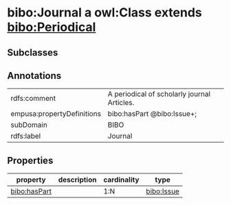 # bibo:Journal a owl:Class extends [bibo:Periodical](/ontology/bibo/Periodical)

## Subclasses

## Annotations

|||
|-----|-----|
|rdfs:comment|A periodical of scholarly journal Articles.|
|empusa:propertyDefinitions|bibo:hasPart @bibo:Issue+;|
|subDomain|BIBO|
|rdfs:label|Journal|

## Properties

|property|description|cardinality|type|
|-----|-----|-----|-----|
|[bibo:hasPart](/ontology/bibo/hasPart)||1:N|[bibo:Issue](/ontology/bibo/Issue)|
